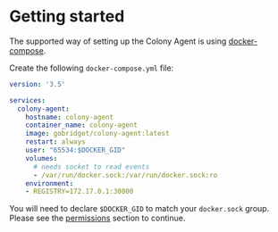 # Getting started

The supported way of setting up the Colony Agent is using [docker-compose](https://docs.docker.com/compose/).

Create the following `docker-compose.yml` file:

~~~yaml
version: '3.5'

services:
  colony-agent:
    hostname: colony-agent
    container_name: colony-agent
    image: gobridget/colony-agent:latest
    restart: always
    user: "65534:$DOCKER_GID"
    volumes:
      # needs socket to read events
      - /var/run/docker.sock:/var/run/docker.sock:ro
    environment:
    - REGISTRY=172.17.0.1:30000
~~~

You will need to declare `$DOCKER_GID` to match your `docker.sock` group.<br/>
Please see the [permissions](/agent/permissions/) section to continue.
